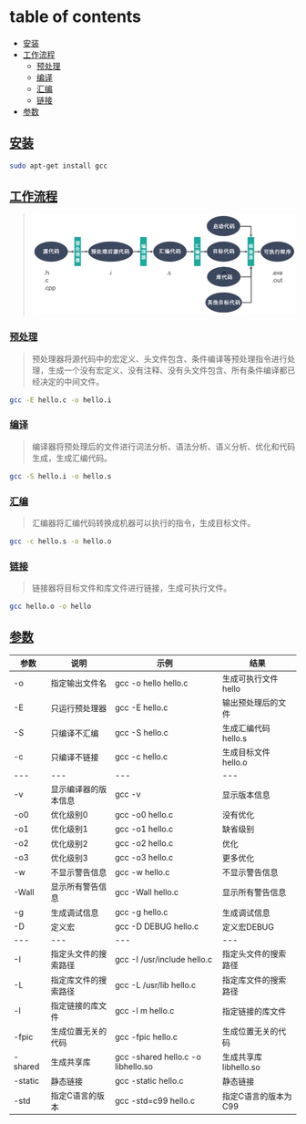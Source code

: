 # table of contents
- [安装](#安装)
- [工作流程](#工作流程)
  - [预处理](#预处理)
  - [编译](#编译)
  - [汇编](#汇编)
  - [链接](#链接)
- [参数](#参数)

## [安装](#table-of-contents)
```bash
sudo apt-get install gcc
```

## [工作流程](#table-of-contents)
> ![GCC工作流程](..\sysProgramming\images\GCC工作流程.jpg)

### [预处理](#table-of-contents)
> 预处理器将源代码中的宏定义、头文件包含、条件编译等预处理指令进行处理，生成一个没有宏定义、没有注释、没有头文件包含、所有条件编译都已经决定的中间文件。
```bash
gcc -E hello.c -o hello.i
```

### [编译](#table-of-contents)
> 编译器将预处理后的文件进行词法分析、语法分析、语义分析、优化和代码生成，生成汇编代码。
```bash
gcc -S hello.i -o hello.s
```

### [汇编](#table-of-contents)
> 汇编器将汇编代码转换成机器可以执行的指令，生成目标文件。
```bash
gcc -c hello.s -o hello.o
```

### [链接](#table-of-contents)
> 链接器将目标文件和库文件进行链接，生成可执行文件。
```bash
gcc hello.o -o hello
```

## [参数](#table-of-contents)
| 参数 | 说明 | 示例 | 结果 |
| --- | --- | --- | --- |
| -o | 指定输出文件名 | gcc -o hello hello.c | 生成可执行文件hello |
| -E | 只运行预处理器 | gcc -E hello.c | 输出预处理后的文件 |
| -S | 只编译不汇编 | gcc -S hello.c | 生成汇编代码hello.s |
| -c | 只编译不链接 | gcc -c hello.c | 生成目标文件hello.o |
| --- | --- | --- | --- |
| -v | 显示编译器的版本信息 | gcc -v | 显示版本信息 |
| -o0 | 优化级别0 | gcc -o0 hello.c | 没有优化 |
| -o1 | 优化级别1 | gcc -o1 hello.c | 缺省级别 |
| -o2 | 优化级别2 | gcc -o2 hello.c | 优化 |
| -o3 | 优化级别3 | gcc -o3 hello.c | 更多优化 |
| -w | 不显示警告信息 | gcc -w hello.c | 不显示警告信息 |
| -Wall | 显示所有警告信息 | gcc -Wall hello.c | 显示所有警告信息 |
| -g | 生成调试信息 | gcc -g hello.c | 生成调试信息 |
| -D | 定义宏 | gcc -D DEBUG hello.c | 定义宏DEBUG |
| --- | --- | --- | --- |
| -I | 指定头文件的搜索路径 | gcc -I /usr/include hello.c | 指定头文件的搜索路径 |
| -L | 指定库文件的搜索路径 | gcc -L /usr/lib hello.c | 指定库文件的搜索路径 |
| -l | 指定链接的库文件 | gcc -l m hello.c | 指定链接的库文件 |
| -fpic | 生成位置无关的代码 | gcc -fpic hello.c | 生成位置无关的代码 |
| -shared | 生成共享库 | gcc -shared hello.c -o libhello.so | 生成共享库libhello.so |
| -static | 静态链接 | gcc -static hello.c | 静态链接 |
| -std | 指定C语言的版本 | gcc -std=c99 hello.c | 指定C语言的版本为C99 |
